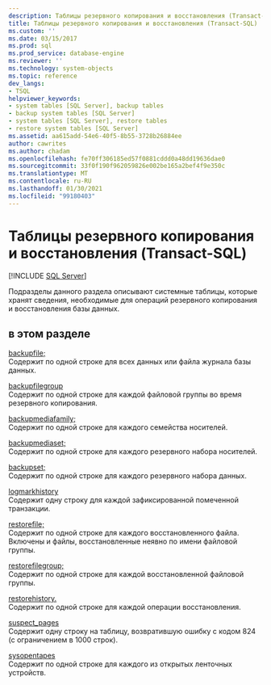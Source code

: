 ```yaml
---
description: Таблицы резервного копирования и восстановления (Transact-SQL)
title: Таблицы резервного копирования и восстановления (Transact-SQL) | Документация Майкрософт
ms.custom: ''
ms.date: 03/15/2017
ms.prod: sql
ms.prod_service: database-engine
ms.reviewer: ''
ms.technology: system-objects
ms.topic: reference
dev_langs:
- TSQL
helpviewer_keywords:
- system tables [SQL Server], backup tables
- backup system tables [SQL Server]
- system tables [SQL Server], restore tables
- restore system tables [SQL Server]
ms.assetid: aa615add-54e6-40f5-8b55-3728b26884ee
author: cawrites
ms.author: chadam
ms.openlocfilehash: fe70ff306185ed57f0881cddd0a48dd19636dae0
ms.sourcegitcommit: 33f0f190f962059826e002be165a2bef4f9e350c
ms.translationtype: MT
ms.contentlocale: ru-RU
ms.lasthandoff: 01/30/2021
ms.locfileid: "99180403"
---
```

# <a name="backup-and-restore-tables-transact-sql"></a>Таблицы резервного копирования и восстановления (Transact-SQL)
[!INCLUDE [SQL Server](../../includes/applies-to-version/sqlserver.md)]

  Подразделы данного раздела описывают системные таблицы, которые хранят сведения, необходимые для операций резервного копирования и восстановления базы данных.  
  
## <a name="in-this-section"></a>в этом разделе  
 [backupfile;](../../relational-databases/system-tables/backupfile-transact-sql.md)  
 Содержит по одной строке для всех данных или файла журнала базы данных.  
  
 [backupfilegroup](../../relational-databases/system-tables/backupfilegroup-transact-sql.md)  
 Содержит по одной строке для каждой файловой группы во время резервного копирования.  
  
 [backupmediafamily;](../../relational-databases/system-tables/backupmediafamily-transact-sql.md)  
 Содержит по одной строке для каждого семейства носителей.  
  
 [backupmediaset;](../../relational-databases/system-tables/backupmediaset-transact-sql.md)  
 Содержит по одной строке для каждого резервного набора носителей.  
  
 [backupset;](../../relational-databases/system-tables/backupset-transact-sql.md)  
 Содержит по одной строке для каждого резервного набора данных.  
  
 [logmarkhistory](../../relational-databases/system-tables/logmarkhistory-transact-sql.md)  
 Содержит одну строку для каждой зафиксированной помеченной транзакции.  
  
 [restorefile;](../../relational-databases/system-tables/restorefile-transact-sql.md)  
 Содержит по одной строке для каждого восстановленного файла. Включены и файлы, восстановленные неявно по имени файловой группы.  
  
 [restorefilegroup;](../../relational-databases/system-tables/restorefilegroup-transact-sql.md)  
 Содержит по одной строке для каждой восстановленной файловой группы.  
  
 [restorehistory.](../../relational-databases/system-tables/restorehistory-transact-sql.md)  
 Содержит по одной строке для каждой операции восстановления.  
  
 [suspect_pages](../../relational-databases/system-tables/suspect-pages-transact-sql.md)  
 Содержит одну строку на таблицу, возвратившую ошибку с кодом 824 (с ограничением в 1000 строк).  
  
 [sysopentapes](../../relational-databases/system-tables/sysopentapes-transact-sql.md)  
 Содержит по одной строке для каждого из открытых ленточных устройств.  
  
  
